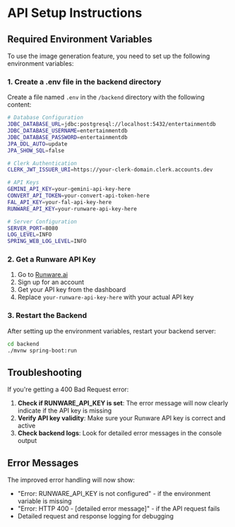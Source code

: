 # API Setup Instructions

## Required Environment Variables

To use the image generation feature, you need to set up the following environment variables:

### 1. Create a .env file in the backend directory

Create a file named `.env` in the `/backend` directory with the following content:

```bash
# Database Configuration
JDBC_DATABASE_URL=jdbc:postgresql://localhost:5432/entertainmentdb
JDBC_DATABASE_USERNAME=entertainmentdb
JDBC_DATABASE_PASSWORD=entertainmentdb
JPA_DDL_AUTO=update
JPA_SHOW_SQL=false

# Clerk Authentication
CLERK_JWT_ISSUER_URI=https://your-clerk-domain.clerk.accounts.dev

# API Keys
GEMINI_API_KEY=your-gemini-api-key-here
CONVERT_API_TOKEN=your-convert-api-token-here
FAL_API_KEY=your-fal-api-key-here
RUNWARE_API_KEY=your-runware-api-key-here

# Server Configuration
SERVER_PORT=8080
LOG_LEVEL=INFO
SPRING_WEB_LOG_LEVEL=INFO
```

### 2. Get a Runware API Key

1. Go to [Runware.ai](https://runware.ai)
2. Sign up for an account
3. Get your API key from the dashboard
4. Replace `your-runware-api-key-here` with your actual API key

### 3. Restart the Backend

After setting up the environment variables, restart your backend server:

```bash
cd backend
./mvnw spring-boot:run
```

## Troubleshooting

If you're getting a 400 Bad Request error:

1. **Check if RUNWARE_API_KEY is set**: The error message will now clearly indicate if the API key is missing
2. **Verify API key validity**: Make sure your Runware API key is correct and active
3. **Check backend logs**: Look for detailed error messages in the console output

## Error Messages

The improved error handling will now show:

- "Error: RUNWARE_API_KEY is not configured" - if the environment variable is missing
- "Error: HTTP 400 - [detailed error message]" - if the API request fails
- Detailed request and response logging for debugging
